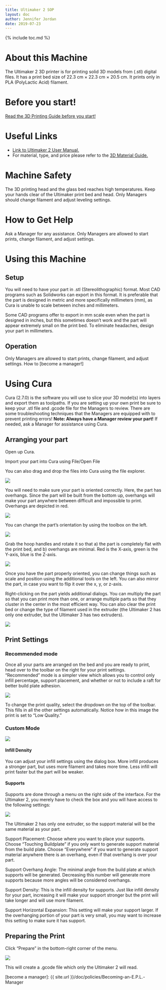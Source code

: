 ```yaml
---
title: Ultimaker 2 SOP
layout: doc
author: Jennifer Jordan
date: 2019-07-23
---
```


{% include toc.md %}

# About this Machine

The Ultimaker 2 3D printer is for printing solid 3D models from (.stl) digital files. It has a print bed size of 22.3 cm × 22.3 cm × 20.5 cm. It prints only in PLA (PolyLactic Acid) filament.

# Before you start!
[Read the 3D Printing Guide before you start!](/doc/equip/printer/3D-Printing-Checklist)

# Useful Links
- [Link to Ultimaker 2 User Manual.](https://ultimaker.com/en/resources/16955-changing-filament)
- For material, type, and price please refer to the [3D Material Guide.](../Printer-Materials)

# Machine Safety
The 3D printing head and the glass bed reaches high temperatures. Keep your hands clear of the Ultimaker print bed and head. Only Managers should change filament and adjust leveling settings.

# How to Get Help
Ask a Manager for any assistance. Only Managers are allowed to start prints, change filament, and adjust settings. 

# Using this Machine


## Setup
You will need to have your part in .stl (Stereolithographic) format. Most CAD programs such as Solidworks can export in this format. It is preferable that the part is designed in metric and more specifically millimeters (mm), as Cura is unable to scale between inches and millimeters.

Some CAD programs offer to export in mm scale even when the part is designed in inches, but this sometimes doesn’t work and the part will appear extremely small on the print bed. To eliminate headaches, design your part in millimeters.

## Operation
Only Managers are allowed to start prints, change filament, and adjust settings. How to [become a manager!]

# Using Cura
Cura (2.7.0) is the software you will use to slice your 3D model(s) into layers and export them as toolpaths. If you are setting up your own print be sure to keep your .stl file and .gcode file for the Managers to review. There are some troubleshooting techniques that the Managers are equipped with to prevent printing errors! **Note: Always have a Manager review your part!** If needed, ask a Manager for assistance using Cura. 

## Arranging your part
Open up Cura.

Import your part into Cura using File/Open File

You can also drag and drop the files into Cura using the file explorer.

![](img/image2.png) <!-- {width="3.869792213473316in" height="3.299245406824147in"} -->

You will need to make sure your part is oriented correctly. Here, the part has overhangs. Since the part will be built from the bottom up, overhangs will make your part anywhere between difficult and impossible to print. Overhangs are depicted in red.  

![](img/image18.png) <!-- {width="6.5in" height="5.222222222222222in"} -->

You can change the part’s orientation by using the toolbox on the left.  

![](img/image13.png) <!-- {width="2.3541666666666665in" height="5.197916666666667in"} -->

Grab the hoop handles and rotate it so that a) the part is completely flat with the print bed, and b) overhangs are minimal. Red is the X-axis, green is the Y-axis, blue is the Z-axis.

![](img/image15.png) <!-- {width="6.5in" height="6.138888888888889in"} -->

Once you have the part properly oriented, you can change things such as scale and position using the additional tools on the left. You can also mirror the part, in case you want to flip it over the x, y, or z-axis.

Right-clicking on the part yields additional dialogs. You can multiply the part so that you can print more than one, or arrange multiple parts so that they cluster in the center in the most efficient way. You can also clear the print bed or change the type of filament used in the extruder (the Ultimaker 2 has only one extruder, but the Ultimaker 3 has two extruders).

![](img/image14.png) <!-- {width="3.3541666666666665in" height="3.7916666666666665in"} -->

## Print Settings

### Recommended mode

Once all your parts are arranged on the bed and you are ready to print, head over to the toolbar on the right for your print settings. “Recommended” mode is a simpler view which allows you to control only infill percentage, support placement, and whether or not to include a raft for better build plate adhesion.

![](img/image17.png) <!-- {width="4.947916666666667in" height="7.791666666666667in"} -->

To change the print quality, select the dropdown on the top of the toolbar. This fills in all the other settings automatically. Notice how in this image the print is set to “Low Quality.”

### Custom Mode

![](img/image8.png) <!-- {width="4.895833333333333in"height="8.614583333333334in"} -->

#### Infill Density

You can adjust your infill settings using the dialog box. More infill produces a stronger part, but uses more filament and takes more time. Less infill will print faster but the part will be weaker.

#### Supports

Supports are done through a menu on the right side of the interface. For the Ultimaker 2, you merely have to check the box and you will have access to the following settings:

![](img/image5.png) <!-- {width="4.291666666666667in"height="1.6041666666666667in"} -->

The Ultimaker 2 has only one extruder, so the support material will be the same material as your part.

Support Placement: Choose where you want to place your supports. Choose “Touching Buildplate” if you only want to generate support material from the build plate. Choose “Everywhere” if you want to generate support material anywhere there is an overhang, even if that overhang is over your part.

Support Overhang Angle: The minimal angle from the build plate at which supports will be generated. Decreasing this number will generate more supports because more angles will be considered overhangs.

Support Density: This is the infill density for supports. Just like infill density for your part, increasing it will make your support stronger but the print will take longer and will use more filament.

Support Horizontal Expansion: This setting will make your support larger. If the overhanging portion of your part is very small, you may want to increase this setting to make sure it has support.

## Preparing the Print

Click “Prepare” in the bottom-right corner of the menu.

![](img/image16.png) <!-- {width="4.458333333333333in"height="1.1770833333333333in"} -->

This will create a .gcode file which only the Ultimaker 2 will read.

[become a manager]: {{ site.url }}/doc/policies/Becoming-an-E.P.L.-Manager
